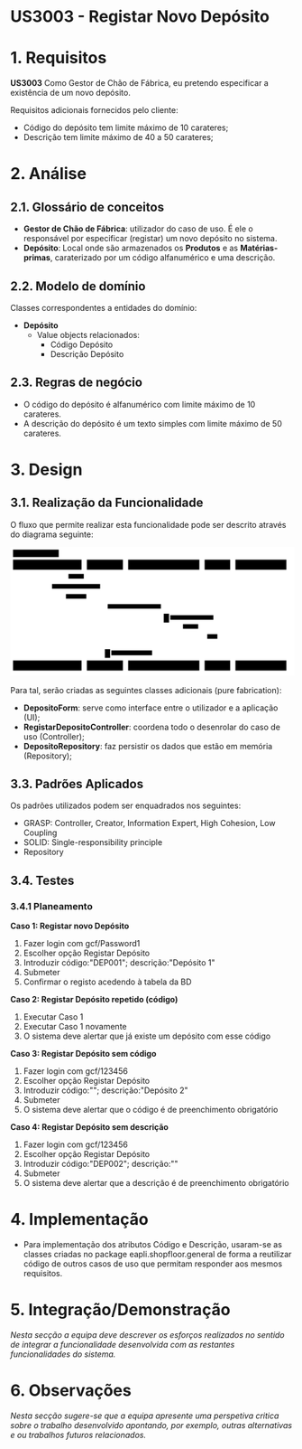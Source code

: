 **US3003 - Registar Novo Depósito**
=======================================

# 1. Requisitos

**US3003** Como Gestor de Chão de Fábrica, eu pretendo especificar a existência de um novo depósito.

Requisitos adicionais fornecidos pelo cliente:
* Código do depósito tem limite máximo de 10 carateres;
* Descrição tem limite máximo de 40 a 50 carateres;

# 2. Análise

## 2.1. Glossário de conceitos

* **Gestor de Chão de Fábrica**: utilizador do caso de uso. É ele o responsável por especificar (registar) um novo depósito no sistema.
* **Depósito**: Local onde são armazenados os **Produtos** e as **Matérias-primas**, caraterizado por um código alfanumérico e uma descrição.

## 2.2. Modelo de domínio

Classes correspondentes a entidades do domínio:
* **Depósito**
	* Value objects relacionados:
		* Código Depósito
		* Descrição Depósito

## 2.3. Regras de negócio

* O código do depósito é alfanumérico com limite máximo de 10 carateres.
* A descrição do depósito é um texto simples com limite máximo de 50 carateres.

# 3. Design

## 3.1. Realização da Funcionalidade

O fluxo que permite realizar esta funcionalidade pode ser descrito através do diagrama seguinte:

![alt text](US3003_SD.svg "Diagrama de Sequência - Registar Novo Depósito")

Para tal, serão criadas as seguintes classes adicionais (pure fabrication):
* **DepositoForm**: serve como interface entre o utilizador e a aplicação (UI);
* **RegistarDepositoController**: coordena todo o desenrolar do caso de uso (Controller);
* **DepositoRepository**: faz persistir os dados que estão em memória (Repository);

## 3.3. Padrões Aplicados

Os padrões utilizados podem ser enquadrados nos seguintes:
* GRASP: Controller, Creator, Information Expert, High Cohesion, Low Coupling
* SOLID: Single-responsibility principle
* Repository

## 3.4. Testes

### 3.4.1 Planeamento

**Caso 1: Registar novo Depósito**
1. Fazer login com gcf/Password1
2. Escolher opção Registar Depósito
3. Introduzir código:"DEP001"; descrição:"Depósito 1"
4. Submeter
5. Confirmar o registo acedendo à tabela da BD

**Caso 2: Registar Depósito repetido (código)**
1. Executar Caso 1
2. Executar Caso 1 novamente
3. O sistema deve alertar que já existe um depósito com esse código

**Caso 3: Registar Depósito sem código**
1. Fazer login com gcf/123456
2. Escolher opção Registar Depósito
3. Introduzir código:""; descrição:"Depósito 2"
4. Submeter
5. O sistema deve alertar que o código é de preenchimento obrigatório

**Caso 4: Registar Depósito sem descrição**
1. Fazer login com gcf/123456
2. Escolher opção Registar Depósito
3. Introduzir código:"DEP002"; descrição:""
4. Submeter
5. O sistema deve alertar que a descrição é de preenchimento obrigatório

# 4. Implementação

* Para implementação dos atributos Código e Descrição, usaram-se as classes criadas no package eapli.shopfloor.general de forma a reutilizar código de outros casos de uso que permitam responder aos mesmos requisitos.

# 5. Integração/Demonstração

*Nesta secção a equipa deve descrever os esforços realizados no sentido de integrar a funcionalidade desenvolvida com as restantes funcionalidades do sistema.*

# 6. Observações

*Nesta secção sugere-se que a equipa apresente uma perspetiva critica sobre o trabalho desenvolvido apontando, por exemplo, outras alternativas e ou trabalhos futuros relacionados.*
